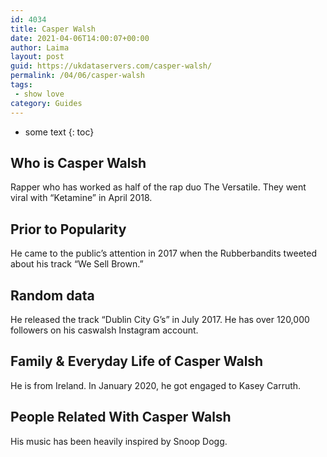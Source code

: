 ```yaml
---
id: 4034
title: Casper Walsh
date: 2021-04-06T14:00:07+00:00
author: Laima
layout: post
guid: https://ukdataservers.com/casper-walsh/
permalink: /04/06/casper-walsh
tags:
 - show love
category: Guides
---
```


* some text
{: toc}


## Who is Casper Walsh
                  
                  
                  
Rapper who has worked as half of the rap duo The Versatile. They went viral with &#8220;Ketamine&#8221; in April 2018. 
                  
              
            
              
            
                
                
                
## Prior to Popularity
                  
                  
                  
He came to the public&#8217;s attention in 2017 when the Rubberbandits tweeted about his track &#8220;We Sell Brown.&#8221;
                  
              
            
              
            
                
                
                
## Random data
                  
                  
                  
He released the track &#8220;Dublin City G&#8217;s&#8221; in July 2017. He has over 120,000 followers on his caswalsh Instagram account.
                  
              
            
              
            
                
                
                
## Family & Everyday Life of Casper Walsh
                  
                  
                  
He is from Ireland. In January 2020, he got engaged to Kasey Carruth.
                  
              
            
              
            
                
                
                
## People Related With Casper Walsh
                  
                  
                  
His music has been heavily inspired by Snoop Dogg.
                  
              
            
              
            
                
              
            
              
              
            
            
              
            
          
          
          